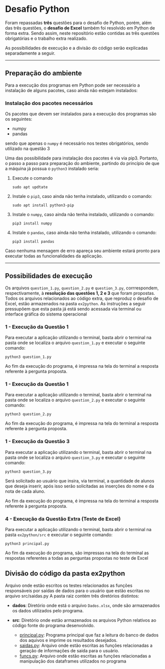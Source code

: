 # Desafio Python

Foram repassadas **três** questões para o desafio de Python, porém, além das três questões, o **desafio de Excel** também foi resolvido em Python de forma extra. Sendo assim, neste repositório estão contidas as três questões obrigatórias e o trabalho extra realizado.

As possibilidades de execução e a divisão do código serão explicadas separadamente a seguir.
* **
## Preparação do ambiente

Para a execução dos programas em Python pode ser necessário a instalação de alguns pacotes, caso ainda não estejam instalados:

### Instalação dos pacotes necessários

Os pacotes que devem ser instalados para a execução dos programas são os seguintes:

 * numpy
 * pandas

sendo que apenas o `numpy` é necessário nos testes obrigatórios, sendo utilizado na questão 3

Uma das possibilidade para instalação dos pacotes é via via pip3. Portanto, o passo a passo para preparação do ambiente, partindo do princípio de que a máquina já possua o `python3` instalado seria:

 1. Execute o comando

        sudo apt updtate

 1. Instale o `pip3`, caso ainda não tenha instalado, utilizando o comando:

        sudo apt install python3-pip

 3. Instale o `numpy`, caso ainda não tenha instalado, utilizando o comando:

        pip3 install numpy

 4. Instale o `pandas`, caso ainda não tenha instalado, utilizando o comando:

        pip3 install pandas

Caso nenhuma mensagem de erro apareça seu ambiente estará pronto para executar todas as funcionalidades da aplicação.

* **
## Possibilidades de execução

Os arquivos `question_1.py`, `question_2.py` e `question_3.py`, corrrespondem, respectivamente, à **resolução das questões 1, 2 e 3** que foram propostas. Todos os arquivos relacionados ao código extra, que reproduz o desafio de Excel, estão armazenados na pasta `ex2python`. As instruções a seguir pressupõem que esta pasta já está sendo acessada via terminal ou interface gráfica do sistema operacional

### 1 - Execução da Questão 1

Para executar a aplicação utilizando o terminal, basta abrir o terminal na pasta onde se localiza o arquivo `question_1.py` e executar o seguinte comando:

    python3 question_1.py

Ao fim da execução do programa, é impressa na tela do terminal a resposta referente à pergunta proposta.

### 1 - Execução da Questão 1

Para executar a aplicação utilizando o terminal, basta abrir o terminal na pasta onde se localiza o arquivo `question_2.py` e executar o seguinte comando:

    python3 question_2.py

Ao fim da execução do programa, é impressa na tela do terminal a resposta referente à pergunta proposta.

### 1 - Execução da Questão 3

Para executar a aplicação utilizando o terminal, basta abrir o terminal na pasta onde se localiza o arquivo `question_3.py` e executar o seguinte comando:

    python3 question_3.py

Será solicitado ao usuário que insira, via terminal, a quantidade de alunos que deseja inserir, após isso serão solicitadas as inserções do nome e da nota de cada aluno.

Ao fim da execução do programa, é impressa na tela do terminal a resposta referente à pergunta proposta.

### 4 - Execução da Questão Extra (Teste de Excel)

Para executar a aplicação utilizando o terminal, basta abrir o terminal na pasta `ex2python/src` e executar o seguinte comando:

    python3 principal.py

Ao fim da execução do programa, são impressas na tela do terminal as respostas referentes a todas as perguntas propostas no teste de Excel


## Divisão do código da pasta ex2python
Arquivo onde estão escritos os testes relacionados as funções responsáveis por saídas de dados
para o usuário que estão escritas no arquivo src/saidas.py
A pasta raiz contém três diretórios distintos:

 * **dados**: Diretório onde está o arquivo `Dados.xlsx`, onde são armazenados os dados utilizados pelo programa.

 * **src**: Diretório onde estão armazenados os arquivos Python relativos ao código fonte do programa desenvolvido.
    - [principal.py](./code/src/principal.py): Programa principal que faz a leitura do banco de dados dos aquivos e imprime os resultados desejados.
    - [saidas.py](./code/src/saidas.py): Arquivo onde estão escritas as funções relacionadas a geração de informações de saida para o usuário.
    - [funcs.py](./code/src/tratamento.py): Arquivo onde estão escritas as funções relacionadas a manipulação dos dataframes utilizados no programa
